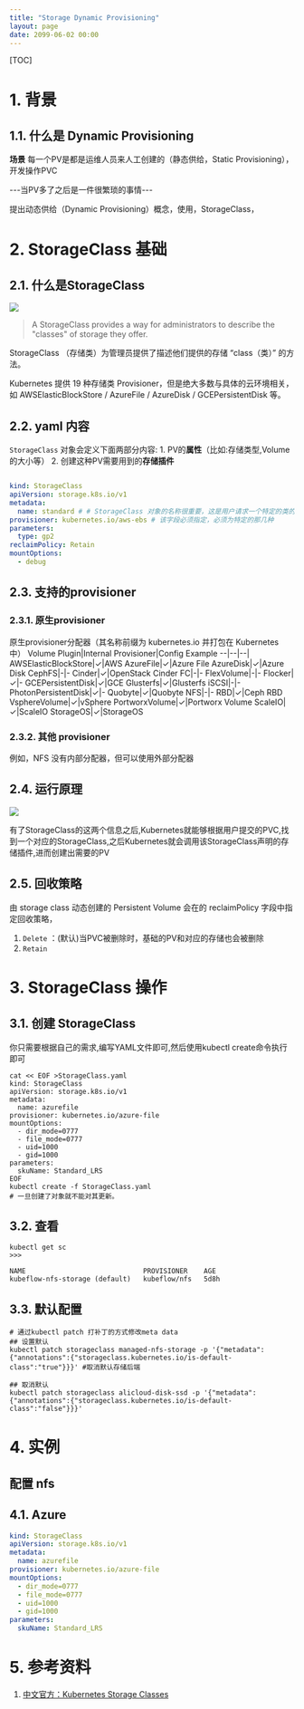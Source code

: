 ```yaml
---
title: "Storage Dynamic Provisioning"
layout: page
date: 2099-06-02 00:00
---
```


[TOC]

# 1. 背景
##  1.1. 什么是 Dynamic Provisioning

**场景**
每一个PV是都是运维人员来人工创建的（静态供给，Static Provisioning），开发操作PVC

---当PV多了之后是一件很繁琐的事情---

提出动态供给（Dynamic Provisioning）概念，使用，StorageClass，


# 2. StorageClass 基础
## 2.1. 什么是StorageClass
![](https://kuboard.cn/assets/img/image-20190906074512760.92b15a35.png)

>A StorageClass provides a way for administrators to describe the "classes" of storage they offer.

StorageClass （存储类）为管理员提供了描述他们提供的存储 “class（类）” 的方法。



Kubernetes 提供 19 种存储类 Provisioner，但是绝大多数与具体的云环境相关，如 AWSElasticBlockStore / AzureFile / AzureDisk / GCEPersistentDisk 等。



## 2.2. yaml 内容

`StorageClass` 对象会定义下面两部分内容:
    1. PV的**属性**（比如:存储类型,Volume的大小等）
    2. 创建这种PV需要用到的**存储插件**

```yaml

kind: StorageClass
apiVersion: storage.k8s.io/v1
metadata:
  name: standard # # StorageClass 对象的名称很重要，这是用户请求一个特定的类的方法
provisioner: kubernetes.io/aws-ebs # 该字段必须指定，必须为特定的那几种
parameters:
  type: gp2
reclaimPolicy: Retain
mountOptions:
  - debug
```



## 2.3. 支持的provisioner
### 2.3.1. 原生provisioner
原生provisioner分配器（其名称前缀为 kubernetes.io 并打包在 Kubernetes 中）
Volume Plugin|Internal Provisioner|Config Example
--|--|--|
AWSElasticBlockStore|✓|AWS
AzureFile|✓|Azure File
AzureDisk|✓|Azure Disk
CephFS|-|-
Cinder|✓|OpenStack Cinder
FC|-|-
FlexVolume|-|-
Flocker|✓|-
GCEPersistentDisk|✓|GCE
Glusterfs|✓|Glusterfs
iSCSI|-|-
PhotonPersistentDisk|✓|-
Quobyte|✓|Quobyte
NFS|-|-
RBD|✓|Ceph RBD
VsphereVolume|✓|vSphere
PortworxVolume|✓|Portworx Volume
ScaleIO|✓|ScaleIO
StorageOS|✓|StorageOS

### 2.3.2. 其他 provisioner
例如，NFS 没有内部分配器，但可以使用外部分配器


## 2.4. 运行原理

![](https://img2018.cnblogs.com/i-beta/911490/202001/911490-20200115135841991-1378803950.png)



有了StorageClass的这两个信息之后,Kubernetes就能够根据用户提交的PVC,找到一个对应的StorageClass,之后Kubernetes就会调用该StorageClass声明的存储插件,进而创建出需要的PV



## 2.5. 回收策略



由 storage class 动态创建的 Persistent Volume 会在的 reclaimPolicy 字段中指定回收策略，

1. `Delete` ：(默认)当PVC被删除时，基础的PV和对应的存储也会被删除
2. `Retain`


# 3. StorageClass 操作

## 3.1. 创建 StorageClass


你只需要根据自己的需求,编写YAML文件即可,然后使用kubectl create命令执行即可

```shell
cat << EOF >StorageClass.yaml
kind: StorageClass
apiVersion: storage.k8s.io/v1
metadata:
  name: azurefile
provisioner: kubernetes.io/azure-file
mountOptions:
  - dir_mode=0777
  - file_mode=0777
  - uid=1000
  - gid=1000
parameters:
  skuName: Standard_LRS
EOF
kubectl create -f StorageClass.yaml
# 一旦创建了对象就不能对其更新。
```


## 3.2. 查看


```shell
kubectl get sc
>>>

NAME                             PROVISIONER    AGE
kubeflow-nfs-storage (default)   kubeflow/nfs   5d8h
```

## 3.3. 默认配置

```shell
# 通过kubectl patch 打补丁的方式修改meta data 
## 设置默认
kubectl patch storageclass managed-nfs-storage -p '{"metadata": {"annotations":{"storageclass.kubernetes.io/is-default-class":"true"}}}' #取消默认存储后端

## 取消默认
kubectl patch storageclass alicloud-disk-ssd -p '{"metadata": {"annotations":{"storageclass.kubernetes.io/is-default-class":"false"}}}'
```


# 4. 实例
## 配置 nfs 


## 4.1. Azure

```yaml
kind: StorageClass
apiVersion: storage.k8s.io/v1
metadata:
  name: azurefile
provisioner: kubernetes.io/azure-file
mountOptions:
  - dir_mode=0777
  - file_mode=0777
  - uid=1000
  - gid=1000
parameters:
  skuName: Standard_LRS

```

# 5. 参考资料


1. [中文官方：Kubernetes Storage Classes](http://docs.kubernetes.org.cn/803.html#i)